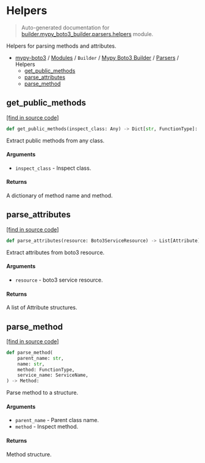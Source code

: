 # Helpers

> Auto-generated documentation for [builder.mypy_boto3_builder.parsers.helpers](https://github.com/vemel/mypy_boto3/blob/master/builder/mypy_boto3_builder/parsers/helpers.py) module.

Helpers for parsing methods and attributes.

- [mypy-boto3](../../../README.md#mypy_boto3) / [Modules](../../../MODULES.md#mypy-boto3-modules) / `Builder` / [Mypy Boto3 Builder](../index.md#mypy-boto3-builder) / [Parsers](index.md#parsers) / Helpers
    - [get_public_methods](#get_public_methods)
    - [parse_attributes](#parse_attributes)
    - [parse_method](#parse_method)

## get_public_methods

[[find in source code]](https://github.com/vemel/mypy_boto3/blob/master/builder/mypy_boto3_builder/parsers/helpers.py#L21)

```python
def get_public_methods(inspect_class: Any) -> Dict[str, FunctionType]:
```

Extract public methods from any class.

#### Arguments

- `inspect_class` - Inspect class.

#### Returns

A dictionary of method name and method.

## parse_attributes

[[find in source code]](https://github.com/vemel/mypy_boto3/blob/master/builder/mypy_boto3_builder/parsers/helpers.py#L45)

```python
def parse_attributes(resource: Boto3ServiceResource) -> List[Attribute]:
```

Extract attributes from boto3 resource.

#### Arguments

- `resource` - boto3 service resource.

#### Returns

A list of Attribute structures.

## parse_method

[[find in source code]](https://github.com/vemel/mypy_boto3/blob/master/builder/mypy_boto3_builder/parsers/helpers.py#L75)

```python
def parse_method(
    parent_name: str,
    name: str,
    method: FunctionType,
    service_name: ServiceName,
) -> Method:
```

Parse method to a structure.

#### Arguments

- `parent_name` - Parent class name.
- `method` - Inspect method.

#### Returns

Method structure.
